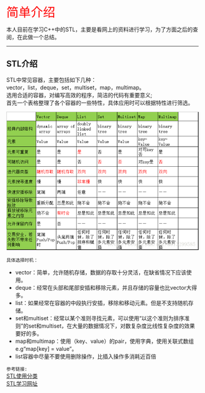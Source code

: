 <font size = 6 color = red>简单介绍</font>

本人目前在学习C++中的STL，主要是看网上的资料进行学习，为了方面之后的查阅，在此做一个总结。

---

## STL介绍

STL中常见容器，主要包括如下几种：  
vector，list，deque，set，multiset，map，multimap。  
选用合适的容器，对编写高效的程序，简洁的代码有重要意义;   
首先一个表格整理了各个容器的一些特性，具体应用时可以根据特性进行筛选。

![STL介绍](STL介绍.png)

`具体选择时机：`
* vector：简单，允许随机存储，数据的存取十分灵活，在缺省情况下应该使用。
* deque：经常在头部和尾部安插和移除元素，并且存储的容量也比vector大得多。
* list：如果经常在容器的中段执行安插，移除和移动元素。但是不支持随机存储。
* set和multiset：经常以某个准则寻找元素，可以使用“以这个准则为排序准则”的set和multiset，在大量的数据情况下，对数复杂度比线性复杂度的效果要好的多。
* map和multimap：使用（key、value）的pair，使用字典，使用关联式数组 e.g“map[key] = value”。
* list容器中尽量不要使用删除操作，比插入操作多消耗近百倍


`参考链接: `   
[STL使用分类](https://blog.csdn.net/u013299585/article/details/78323973)  
[STL学习网址](http://c.biancheng.net/stl/)
